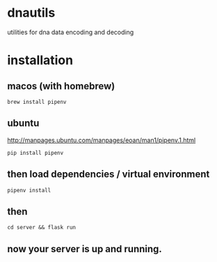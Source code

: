 # dnautils
utilities for dna data encoding and decoding

# installation
## macos (with homebrew)
`brew install pipenv`
## ubuntu 
http://manpages.ubuntu.com/manpages/eoan/man1/pipenv.1.html

`pip install pipenv`

## then load dependencies / virtual environment
`pipenv install`
## then
`cd server && flask run`
## now your server is up and running.